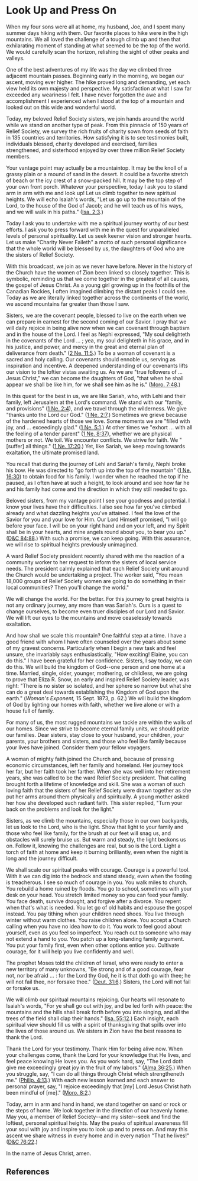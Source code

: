 # Look Up and Press On

When my four sons were all at home, my husband, Joe, and I spent many summer
days hiking with them. Our favorite places to hike were in the high mountains.
We all loved the challenge of a tough climb up and then that exhilarating
moment of standing at what seemed to be the top of the world. We would
carefully scan the horizon, relishing the sight of other peaks and valleys.

One of the best adventures of my life was the day we climbed three adjacent
mountain passes. Beginning early in the morning, we began our ascent, moving
ever higher. The hike proved long and demanding, yet each view held its own
majesty and perspective. My satisfaction at what I saw far exceeded any
weariness I felt. I have never forgotten the awe and accomplishment I
experienced when I stood at the top of a mountain and looked out on this wide
and wonderful world.

Today, my beloved Relief Society sisters, we join hands around the world while
we stand on another type of peak. From this pinnacle of 150 years of Relief
Society, we survey the rich fruits of charity sown from seeds of faith in 135
countries and territories. How satisfying it is to see testimonies built,
individuals blessed, charity developed and exercised, families strengthened,
and sisterhood enjoyed by over three million Relief Society members.

Your vantage point may actually be a mountaintop. It may be the knoll of a
grassy plain or a mound of sand in the desert. It could be a favorite stretch
of beach or the icy crest of a snow-packed hill. It may be the top step of
your own front porch. Whatever your perspective, today I ask you to stand arm
in arm with me and look up! Let us climb together to new spiritual heights. We
will echo Isaiah's words, "Let us go up to the mountain of the Lord, to the
house of the God of Jacob; and he will teach us of his ways, and we will walk
in his paths." ([Isa. 2:3](/scriptures/ot/isa/2.3?lang=eng#2).)

Today I ask you to undertake with me a spiritual journey worthy of our best
efforts. I ask you to press forward with me in the quest for unparalleled
levels of personal spirituality. Let us seek keener vision and stronger
hearts. Let us make "Charity Never Faileth" a motto of such personal
significance that the whole world will be blessed by us, the daughters of God
who are the sisters of Relief Society.

With this broadcast, we join as we never have before. Never in the history of
the Church have the women of Zion been linked so closely together. This is
symbolic, reminding us that we come together in the greatest of all causes,
the gospel of Jesus Christ. As a young girl growing up in the foothills of the
Canadian Rockies, I often imagined climbing the distant peaks I could see.
Today as we are literally linked together across the continents of the world,
we ascend mountains far greater than those I saw.

Sisters, we are the covenant people, blessed to live on the earth when we can
prepare in earnest for the second coming of our Savior. I pray that we will
daily rejoice in being alive now when we can covenant through baptism and in
the house of the Lord. I feel as Nephi expressed, "My soul delighteth in the
covenants of the Lord ... ; yea, my soul delighteth in his grace, and in his
justice, and power, and mercy in the great and eternal plan of deliverance
from death." ([2 Ne. 11:5](/scriptures/bofm/2-ne/11.5?lang=eng#4).) To be a
woman of covenant is a sacred and holy calling. Our covenants should ennoble
us, serving as inspiration and incentive. A deepened understanding of our
covenants lifts our vision to the loftier vistas awaiting us. As we are "true
followers of ... Jesus Christ," we can become the daughters of God, "that when
he shall appear we shall be like him, for we shall see him as he is." ([Moro.
7:48](/scriptures/bofm/moro/7.48?lang=eng#47).)

In this quest for the best in us, we are like Sariah, who, with Lehi and their
family, left Jerusalem at the Lord's command. We stand with our "family, and
provisions" ([1 Ne. 2:4](/scriptures/bofm/1-ne/2.4?lang=eng#3)), and we travel
through the wilderness. We give "thanks unto the Lord our God." ([1 Ne.
2:7](/scriptures/bofm/1-ne/2.7?lang=eng#6).) Sometimes we grieve because of
the hardened hearts of those we love. Some moments we are "filled with joy,
and ... exceedingly glad." ([1 Ne. 5:1](/scriptures/bofm/1-ne/5.1?lang=eng#0).)
At other times we "exhort ... with all the feeling of a tender parent" ([1 Ne.
8:37](/scriptures/bofm/1-ne/8.37?lang=eng#36)), whether we are physical
mothers or not. We toil. We encounter conflicts. We strive for faith. We
"[suffer] all things." ([1 Ne.
17:20](/scriptures/bofm/1-ne/17.20?lang=eng#19).) Yet, like Sariah, we keep
moving towards exaltation, the ultimate promised land.

You recall that during the journey of Lehi and Sariah's family, Nephi broke
his bow. He was directed to "go forth up into the top of the mountain" ([1 Ne.
16:30](/scriptures/bofm/1-ne/16.30?lang=eng#29)) to obtain food for his
family. I wonder when he reached the top if he paused, as I often have at such
a height, to look around and see how far he and his family had come and the
direction in which they still needed to go.

Beloved sisters, from my vantage point I see your goodness and potential. I
know your lives have their difficulties. I also see how far you've climbed
already and what dazzling heights you've attained. I feel the love of the
Savior for you and your love for Him. Our Lord Himself promised, "I will go
before your face. I will be on your right hand and on your left, and my Spirit
shall be in your hearts, and mine angels round about you, to bear you up."
([D&amp;C 84:88](/scriptures/dc-testament/dc/84.88?lang=eng#87).) With such a
promise, we can keep going. With this assurance, we will rise to spiritual
heights previously unimagined.

A ward Relief Society president recently shared with me the reaction of a
community worker to her request to inform the sisters of local service needs.
The president calmly explained that each Relief Society unit around the Church
would be undertaking a project. The worker said, "You mean 18,000 groups of
Relief Society women are going to do something in their local communities?
Then you'll change the world."

We will change the world. For the better. For this journey to great heights is
not any ordinary journey, any more than was Sariah's. Ours is a quest to
change ourselves, to become even truer disciples of our Lord and Savior. We
will lift our eyes to the mountains and move ceaselessly towards exaltation.

And how shall we scale this mountain? One faithful step at a time. I have a
good friend with whom I have often counseled over the years about some of my
gravest concerns. Particularly when I begin a new task and feel unsure, she
invariably says enthusiastically, "How exciting! Elaine, you can do this." I
have been grateful for her confidence. Sisters, I say today, we can do this.
We will build the kingdom of God--one person and one home at a time. Married,
single, older, younger, mothering, or childless, we are going to prove that
Eliza R. Snow, an early and inspired Relief Society leader, was right: "There
is no sister so isolated, and her sphere so narrow but what she can do a great
deal towards establishing the Kingdom of God upon the earth." (_Woman's
Exponent,_ 15 Sept. 1873, p. 62.) We will build the kingdom of God by lighting
our homes with faith, whether we live alone or with a house full of family.

For many of us, the most rugged mountains we tackle are within the walls of
our homes. Since we strive to become eternal family units, we should prize our
families. Dear sisters, stay close to your husband, your children, your
parents, your brothers and sisters, and those who feel like family because
your lives have joined. Consider them your fellow voyagers.

A woman of mighty faith joined the Church and, because of pressing economic
circumstances, left her family and homeland. Her journey took her far, but her
faith took her farther. When she was well into her retirement years, she was
called to be the ward Relief Society president. That calling brought forth a
lifetime of knowledge and skill. She was a woman of such loving faith that the
sisters of her Relief Society were drawn together as she put her arms around
them physically and spiritually. A young mother asked her how she developed
such radiant faith. This sister replied, "Turn your back on the problems and
look for the light."

Sisters, as we climb the mountains, especially those in our own backyards, let
us look to the Lord, who is the light. Show that light to your family and
those who feel like family, for the brush at our feet will snag us, and
obstacles will surely bruise us. But warm and steady, the light beckons us on.
Follow it, knowing the challenges are real, but so is the Lord. Light a torch
of faith at home and keep it burning brilliantly, even when the night is long
and the journey difficult.

We shall scale our spiritual peaks with courage. Courage is a powerful tool.
With it we can dig into the bedrock and stand steady, even when the footing is
treacherous. I see so much of courage in you. You walk miles to church. You
rebuild a home ruined by floods. You go to school, sometimes with your desk on
your head. You stretch limited money so you can feed your family. You face
death, survive drought, and forgive after a divorce. You repent when that's
what is needed. You let go of old habits and espouse the gospel instead. You
pay tithing when your children need shoes. You live through winter without
warm clothes. You raise children alone. You accept a Church calling when you
have no idea how to do it. You work to feel good about yourself, even as you
feel so imperfect. You reach out to someone who may not extend a hand to you.
You patch up a long-standing family argument. You put your family first, even
when other options entice you. Cultivate courage, for it will help you live
confidently and well.

The prophet Moses told the children of Israel, who were ready to enter a new
territory of many unknowns, "Be strong and of a good courage, fear not, nor be
afraid ... : for the Lord thy God, he it is that doth go with thee; he will not
fail thee, nor forsake thee." ([Deut.
31:6](/scriptures/ot/deut/31.6?lang=eng#5).) Sisters, the Lord will not fail
or forsake us.

We will climb our spiritual mountains rejoicing. Our hearts will resonate to
Isaiah's words, "For ye shall go out with joy, and be led forth with peace:
the mountains and the hills shall break forth before you into singing, and all
the trees of the field shall clap their hands." ([Isa.
55:12](/scriptures/ot/isa/55.12?lang=eng#11).) Each insight, each spiritual
view should fill us with a spirit of thanksgiving that spills over into the
lives of those around us. We sisters in Zion have the best reasons to thank
the Lord.

Thank the Lord for your testimony. Thank Him for being alive now. When your
challenges come, thank the Lord for your knowledge that He lives, and feel
peace knowing He loves you. As you work hard, say, "The Lord doth give me
exceedingly great joy in the fruit of my labors." ([Alma
36:25](/scriptures/bofm/alma/36.25?lang=eng#24).) When you struggle, say, "I
can do all things through Christ which strengtheneth me." ([Philip.
4:13](/scriptures/nt/philip/4.13?lang=eng#12).) With each new lesson learned
and each answer to personal prayer, say, "I rejoice exceedingly that [my] Lord
Jesus Christ hath been mindful of [me]." ([Moro.
8:2](/scriptures/bofm/moro/8.2?lang=eng#1).)

Today, arm in arm and hand in hand, we stand together on sand or rock or the
steps of home. We look together in the direction of our heavenly home. May
you, a member of Relief Society--and my sister--seek and find the loftiest,
personal spiritual heights. May the peaks of spiritual awareness fill your
soul with joy and inspire you to look up and to press on. And may this ascent
we share witness in every home and in every nation "That he lives!" ([D&amp;C
76:22](/scriptures/dc-testament/dc/76.22?lang=eng#21).)

In the name of Jesus Christ, amen.

## References

